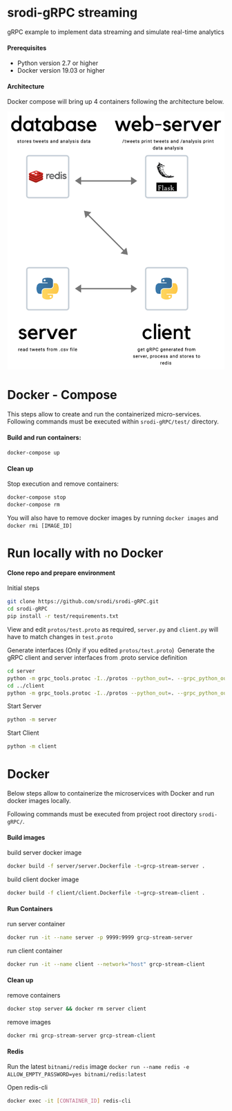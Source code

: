 # srodi-gRPC streaming
gRPC example to implement data streaming and simulate real-time analytics

#### Prerequisites
* Python version 2.7 or higher
* Docker version 19.03 or higher

#### Architecture
Docker compose will bring up 4 containers following the architecture below.

![architecture](static/architecture.png)

# Docker - Compose
This steps allow to create and run the containerized micro-services.
Following commands must be executed within `srodi-gRPC/test/` directory.

#### Build and run containers:
```bash
docker-compose up
```

#### Clean up
Stop execution and remove containers:
```bash
docker-compose stop
docker-compose rm
```
You will also have to remove docker images by running `docker images` and `docker rmi [IMAGE_ID]`

# Run locally with no Docker

#### Clone repo and prepare environment
Initial steps
```bash
git clone https://github.com/srodi/srodi-gRPC.git
cd srodi-gRPC
pip install -r test/requirements.txt
```

View and edit `protos/test.proto` as required, `server.py` and `client.py` will have to match changes in `test.proto`

Generate interfaces (Only if you edited `protos/test.proto`) 
Generate the gRPC client and server interfaces from .proto service definition
```bash
cd server
python -m grpc_tools.protoc -I../protos --python_out=. --grpc_python_out=. ../protos/test.proto
cd ../client
python -m grpc_tools.protoc -I../protos --python_out=. --grpc_python_out=. ../protos/test.proto
```

Start Server
```bash
python -m server
```

Start Client
```bash
python -m client
```

# Docker
Below steps allow to containerize the microservices with Docker and run docker images locally.

Following commands must be executed from project root directory `srodi-gRPC/`.

#### Build images 
build server docker image
```bash
docker build -f server/server.Dockerfile -t=grcp-stream-server .
```
build client docker image
```bash
docker build -f client/client.Dockerfile -t=grcp-stream-client .
```

#### Run Containers
run server container
```bash
docker run -it --name server -p 9999:9999 grcp-stream-server
```
run client container
```bash
docker run -it --name client --network="host" grcp-stream-client
``` 

#### Clean up
remove containers
```bash
docker stop server && docker rm server client
```
remove images
```bash
docker rmi grcp-stream-server grcp-stream-client
```

#### Redis

Run the latest `bitnami/redis` image
`docker run --name redis -e ALLOW_EMPTY_PASSWORD=yes bitnami/redis:latest`

Open redis-cli
```bash
docker exec -it [CONTAINER_ID] redis-cli
```
